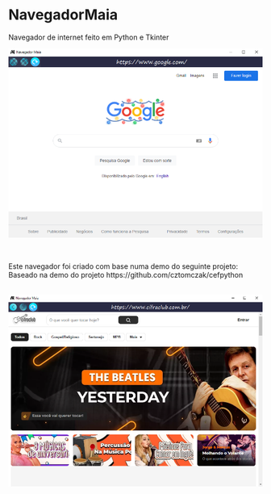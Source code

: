 # NavegadorMaia
Navegador de internet feito em Python e Tkinter
<p align="center">
<img src="NavegadorMaia.png"/>
</p>
<br>
<p>
Este navegador foi criado com base numa demo do seguinte projeto: 
Baseado na demo do projeto https://github.com/cztomczak/cefpython
</p>  
<br>
  
<img src="NavegadorMaia2.png"/>
